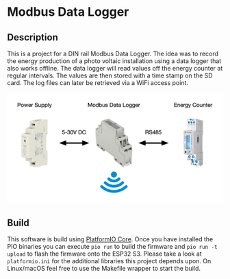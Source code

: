 # Modbus Data Logger

## Description

This is a project for a DIN rail Modbus Data Logger. The idea was to record the energy production of a photo voltaic installation using a data logger that also works offline. The data logger will read values off the energy counter at regular intervals. The values are then stored with a time stamp on the SD card. The log files can later be retrieved via a WiFi access point.

![overview](docs/images/overview.png)

## Build

This software is build using [PlatformIO Core](https://docs.platformio.org/en/latest/core/installation/methods/installer-script.html). Once you have installed the PIO binaries you can execute `pio run` to build the firmware and `pio run -t upload` to flash the firmware onto the ESP32 S3. Please take a look at `platformio.ini` for the additional libraries this project depends upon. On Linux/macOS feel free to use the Makefile wrapper to start the build. 
